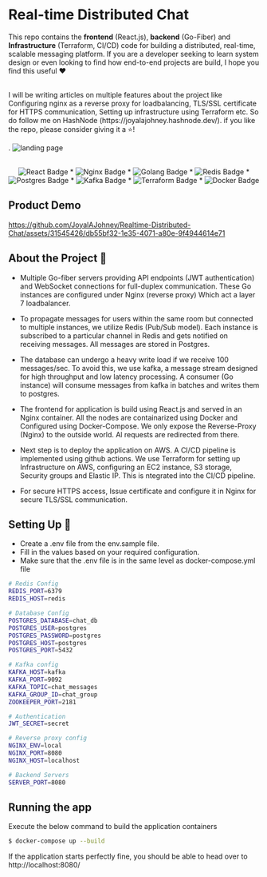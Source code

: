 
# Real-time Distributed Chat

This repo contains the **frontend** (React.js), **backend** (Go-Fiber) and **Infrastructure** (Terraform, CI/CD) code for building a distributed, real-time, scalable messaging platform. If you are a developer seeking to learn system design or even looking to find how end-to-end projects are build, I hope you find this useful ❤️

<br />
I will be writing articles on multiple features about the project like Configuring nginx as a reverse proxy for loadbalancing, TLS/SSL certificate for HTTPS communication, Setting up infrastructure using Terraform etc. So do follow me on HashNode (https://joyalajohney.hashnode.dev/). if you like the repo, please consider giving it a ⭐!

.
<img src="https://raw.githubusercontent.com/JoyalAJohney/Realtime-Distributed-Chat/main/assets/babylon.png" alt="landing page">


<div align="center">
    <br />
    <img src="https://img.shields.io/badge/React-20232A?style=for-the-badge&logo=react&logoColor=61DAFB" alt="React Badge">
    *
    <img src="https://img.shields.io/badge/nginx-%23009639.svg?style=for-the-badge&logo=nginx&logoColor=white" alt="Nginx Badge">
    *
    <img src="https://img.shields.io/badge/Go-00ADD8?style=for-the-badge&logo=go&logoColor=white" alt="Golang Badge">
    *
    <img src="https://img.shields.io/badge/redis-%23DD0031.svg?&style=for-the-badge&logo=redis&logoColor=white" alt="Redis Badge">
    *
    <img src="https://img.shields.io/badge/postgres-%23316192.svg?style=for-the-badge&logo=postgresql&logoColor=white" alt="Postgres Badge">
    *
    <img src="https://img.shields.io/badge/Apache%20Kafka-000?style=for-the-badge&logo=apachekafka" alt="Kafka Badge">
    *
    <img src="https://img.shields.io/badge/terraform-%235835CC.svg?style=for-the-badge&logo=terraform&logoColor=white" alt="Terraform Badge">
    *
    <img src="https://img.shields.io/badge/docker-%230db7ed.svg?style=for-the-badge&logo=docker&logoColor=white" alt="Docker Badge">
</div>


## Product Demo



https://github.com/JoyalAJohney/Realtime-Distributed-Chat/assets/31545426/db55bf32-1e35-4071-a80e-9f4944614e71




## About the Project 🌌

* Multiple Go-fiber servers providing API endpoints (JWT authentication) and WebSocket connections for full-duplex communication. These Go instances are configured under Nginx (reverse proxy) Which act a layer 7 loadbalancer.
  
* To propagate messages for users within the same room but connected to multiple instances, we utilize Redis (Pub/Sub model). Each instance is subscribed to a particular channel in Redis and gets notified on receiving messages. All messages are stored in Postgres.
  
* The database can undergo a heavy write load if we receive 100 messages/sec. To avoid this, we use kafka, a message stream designed for high throughput and low latency processing. A consumer (Go instance) will consume messages from kafka in batches and writes them to postgres.
  
* The frontend for application is build using React.js and served in an Nginx container. All the nodes are containarized using Docker and Configured using Docker-Compose. We only expose the Reverse-Proxy (Nginx) to the outside world. Al requests are redirected from there.
  
* Next step is to deploy the application on AWS. A CI/CD pipeline is implemented using github actions. We use Terraform for setting up Infrastructure on AWS, configuring an EC2 instance, S3 storage, Security groups and Elastic IP. This is ntegrated into the CI/CD pipeline.
  
* For secure HTTPS access, Issue certificate and configure it in Nginx for secure TLS/SSL communication. 
  

## Setting Up 🔧

* Create a .env file from the env.sample file.
* Fill in the values based on your required configuration.
* Make sure that the .env file is in the same level as docker-compose.yml file
  
```bash
# Redis Config
REDIS_PORT=6379
REDIS_HOST=redis

# Database Config
POSTGRES_DATABASE=chat_db
POSTGRES_USER=postgres
POSTGRES_PASSWORD=postgres
POSTGRES_HOST=postgres
POSTGRES_PORT=5432

# Kafka config
KAFKA_HOST=kafka
KAFKA_PORT=9092
KAFKA_TOPIC=chat_messages
KAFKA_GROUP_ID=chat_group
ZOOKEEPER_PORT=2181

# Authentication
JWT_SECRET=secret

# Reverse proxy config
NGINX_ENV=local
NGINX_PORT=8080
NGINX_HOST=localhost

# Backend Servers
SERVER_PORT=8080
```

## Running the app

Execute the below command to build the application containers
```bash
$ docker-compose up --build
```
If the application starts perfectly fine, you should be able to head over to http://localhost:8080/
